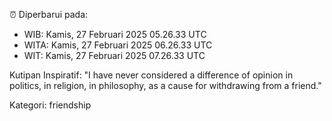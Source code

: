 ⏰ Diperbarui pada:
- WIB: Kamis, 27 Februari 2025 05.26.33 UTC
- WITA: Kamis, 27 Februari 2025 06.26.33 UTC
- WIT: Kamis, 27 Februari 2025 07.26.33 UTC

Kutipan Inspiratif:
"I have never considered a difference of opinion in politics, in religion, in philosophy, as a cause for withdrawing from a friend."


Kategori: friendship

